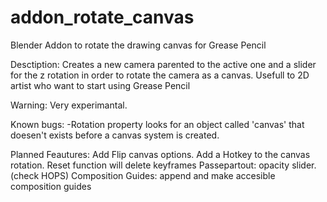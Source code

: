 # addon_rotate_canvas
Blender Addon to rotate the drawing canvas for Grease Pencil

Desctiption: Creates a new camera parented to the active one and a slider for the z rotation in order to rotate the camera as a canvas. Usefull to 2D artist who want to start using Grease Pencil

Warning: Very experimantal.

Known bugs:
  -Rotation property looks for an object called 'canvas' that doesen't exists before a canvas system is created.

Planned Feautures:
  Add Flip canvas options.
  Add a Hotkey to the canvas rotation.
  Reset function will delete keyframes
  Passepartout: opacity slider. (check HOPS)
  Composition Guides: append and make accesible composition guides


